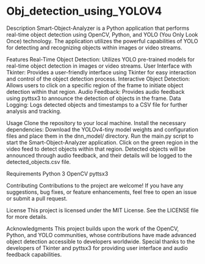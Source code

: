 # Obj_detection_using_YOLOV4

Description
Smart-Object-Analyzer is a Python application that performs real-time object detection using OpenCV, Python, and YOLO (You Only Look Once) technology. The application utilizes the powerful capabilities of YOLO for detecting and recognizing objects within images or video streams.

Features
Real-Time Object Detection: Utilizes YOLO pre-trained models for real-time object detection in images or video streams.
User Interface with Tkinter: Provides a user-friendly interface using Tkinter for easy interaction and control of the object detection process.
Interactive Object Detection: Allows users to click on a specific region of the frame to initiate object detection within that region.
Audio Feedback: Provides audio feedback using pyttsx3 to announce the detection of objects in the frame.
Data Logging: Logs detected objects and timestamps to a CSV file for further analysis and tracking.

Usage
Clone the repository to your local machine.
Install the necessary dependencies:
Download the YOLOv4-tiny model weights and configuration files and place them in the dnn_model/ directory.
Run the main.py script to start the Smart-Object-Analyzer application.
Click on the green region in the video feed to detect objects within that region.
Detected objects will be announced through audio feedback, and their details will be logged to the detected_objects.csv file.

Requirements
Python 3
OpenCV
pyttsx3

Contributing
Contributions to the project are welcome! If you have any suggestions, bug fixes, or feature enhancements, feel free to open an issue or submit a pull request.

License
This project is licensed under the MIT License. See the LICENSE file for more details.

Acknowledgments
This project builds upon the work of the OpenCV, Python, and YOLO communities, whose contributions have made advanced object detection accessible to developers worldwide.
Special thanks to the developers of Tkinter and pyttsx3 for providing user interface and audio feedback capabilities.
